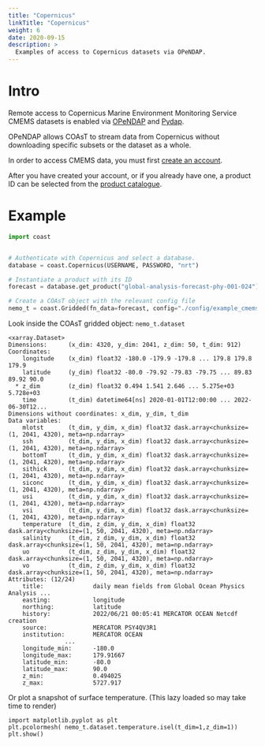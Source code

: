 ```yaml
---
title: "Copernicus"
linkTitle: "Copernicus"
weight: 6
date: 2020-09-15
description: >
  Examples of access to Copernicus datasets via OPeNDAP.
---
```


# Intro
Remote access to Copernicus Marine Environment Monitoring Service CMEMS datasets is enabled via [OPeNDAP](https://en.wikipedia.org/wiki/OPeNDAP) and [Pydap](https://github.com/pydap/pydap).

OPeNDAP allows COAsT to stream data from Copernicus without downloading specific subsets or the dataset as a whole.

In order to access CMEMS data, you must first [create an account](https://resources.marine.copernicus.eu/registration-form).

After you have created your account, or if you already have one, a product ID can be selected from the [product catalogue](https://resources.marine.copernicus.eu/products).

# Example
```python
import coast


# Authenticate with Copernicus and select a database.
database = coast.Copernicus(USERNAME, PASSWORD, "nrt")

# Instantiate a product with its ID
forecast = database.get_product("global-analysis-forecast-phy-001-024")

# Create a COAsT object with the relevant config file
nemo_t = coast.Gridded(fn_data=forecast, config="./config/example_cmems_grid_t.json")
```
Look inside the COAsT gridded object: `nemo_t.dataset`

```
<xarray.Dataset>
Dimensions:      (x_dim: 4320, y_dim: 2041, z_dim: 50, t_dim: 912)
Coordinates:
    longitude    (x_dim) float32 -180.0 -179.9 -179.8 ... 179.8 179.8 179.9
    latitude     (y_dim) float32 -80.0 -79.92 -79.83 -79.75 ... 89.83 89.92 90.0
  * z_dim        (z_dim) float32 0.494 1.541 2.646 ... 5.275e+03 5.728e+03
    time         (t_dim) datetime64[ns] 2020-01-01T12:00:00 ... 2022-06-30T12...
Dimensions without coordinates: x_dim, y_dim, t_dim
Data variables:
    mlotst       (t_dim, y_dim, x_dim) float32 dask.array<chunksize=(1, 2041, 4320), meta=np.ndarray>
    ssh          (t_dim, y_dim, x_dim) float32 dask.array<chunksize=(1, 2041, 4320), meta=np.ndarray>
    bottomT      (t_dim, y_dim, x_dim) float32 dask.array<chunksize=(1, 2041, 4320), meta=np.ndarray>
    sithick      (t_dim, y_dim, x_dim) float32 dask.array<chunksize=(1, 2041, 4320), meta=np.ndarray>
    siconc       (t_dim, y_dim, x_dim) float32 dask.array<chunksize=(1, 2041, 4320), meta=np.ndarray>
    usi          (t_dim, y_dim, x_dim) float32 dask.array<chunksize=(1, 2041, 4320), meta=np.ndarray>
    vsi          (t_dim, y_dim, x_dim) float32 dask.array<chunksize=(1, 2041, 4320), meta=np.ndarray>
    temperature  (t_dim, z_dim, y_dim, x_dim) float32 dask.array<chunksize=(1, 50, 2041, 4320), meta=np.ndarray>
    salinity     (t_dim, z_dim, y_dim, x_dim) float32 dask.array<chunksize=(1, 50, 2041, 4320), meta=np.ndarray>
    uo           (t_dim, z_dim, y_dim, x_dim) float32 dask.array<chunksize=(1, 50, 2041, 4320), meta=np.ndarray>
    vo           (t_dim, z_dim, y_dim, x_dim) float32 dask.array<chunksize=(1, 50, 2041, 4320), meta=np.ndarray>
Attributes: (12/24)
    title:              daily mean fields from Global Ocean Physics Analysis ...
    easting:            longitude
    northing:           latitude
    history:            2022/06/21 00:05:41 MERCATOR OCEAN Netcdf creation
    source:             MERCATOR PSY4QV3R1
    institution:        MERCATOR OCEAN
                ...
    longitude_min:      -180.0
    longitude_max:      179.91667
    latitude_min:       -80.0
    latitude_max:       90.0
    z_min:              0.494025
    z_max:              5727.917
```

Or plot a snapshot of surface temperature. (This lazy loaded so may take time to render)

```
import matplotlib.pyplot as plt
plt.pcolormesh( nemo_t.dataset.temperature.isel(t_dim=1,z_dim=1))
plt.show()
```
